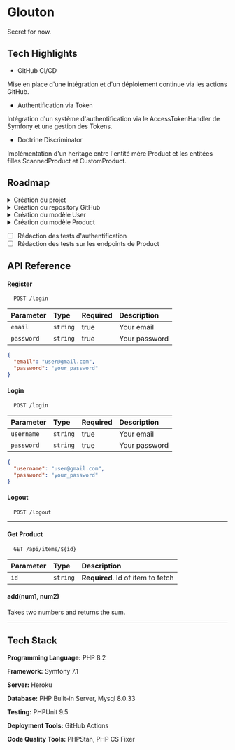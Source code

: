 
# Glouton

Secret for now.

## Tech Highlights

- GitHub CI/CD

Mise en place d'une intégration et d'un déploiement continue via les actions GitHub. 

- Authentification via Token

Intégration d'un système d'authentification via le AccessTokenHandler de Symfony et une gestion des Tokens.

- Doctrine Discriminator

Implémentation d'un heritage entre l'entité mère Product et les entitées filles ScannedProduct et CustomProduct.

## Roadmap

<details>
<summary>Création du projet</summary>

- [x] Création du projet Symfony 7.1
- [x] Déploiement sur GitHub
- [x] Intégrer PHPUnit
- [x] Intégrer PHPStan
- [x] Intégrer PHP CS Fixer

</details>

<details>
<summary>Création du repository GitHub</summary>

- [x] Premier commit du projet
- [x] Rédaction d’une première doc
- [x] Rédaction de la roadmap
- [x] Création d’une CI/CD GitHub

</details>

<details>
<summary>Création du modèle User</summary>

- [x] Création du modèle User
- [x] Implémentation de l’authentification

</details>

<details>
<summary>Création du modèle Product</summary>

- [x] Création du modèle Product parent
- [x] Création des modèles enfant
- [x] Get endpoint
- [x] Post endpoint
- [x] Patch endpoint
- [x] Delete endpoint

</details>

- [ ] Rédaction des tests d'authentification
- [ ] Rédaction des tests sur les endpoints de Product

## API Reference

#### Register

```
  POST /login
```

| Parameter  | Type     | Required | Description   |
|:-----------| :------- |----------|:--------------|
| `email`    | `string` | true     | Your email    |
| `password` | `string` | true     | Your password |

```json
{
  "email": "user@gmail.com",
  "password": "your_password"
}
```

#### Login

```
  POST /login
```

| Parameter  | Type     | Required | Description   |
|:-----------| :------- |----------|:--------------|
| `username` | `string` | true     | Your email    |
| `password` | `string` | true     | Your password |

```json
{
  "username": "user@gmail.com",
  "password": "your_password"
}
```

#### Logout

```
  POST /logout
```


---

#### Get Product

```
  GET /api/items/${id}
```

| Parameter | Type     | Description                       |
| :-------- | :------- | :-------------------------------- |
| `id`      | `string` | **Required**. Id of item to fetch |

#### add(num1, num2)

Takes two numbers and returns the sum.

---

## Tech Stack

**Programming Language:** PHP 8.2

**Framework:** Symfony 7.1

**Server:** Heroku

**Database:** PHP Built-in Server, Mysql 8.0.33

**Testing:** PHPUnit 9.5

**Deployment Tools:** GitHub Actions

**Code Quality Tools:** PHPStan, PHP CS Fixer